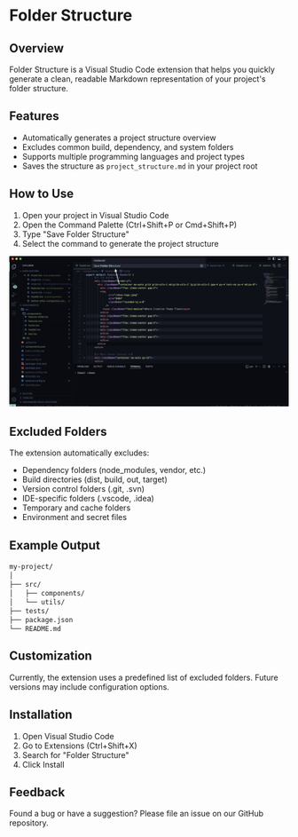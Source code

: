 # Folder Structure

## Overview

Folder Structure is a Visual Studio Code extension that helps you quickly generate a clean, readable Markdown representation of your project's folder structure.

## Features

- Automatically generates a project structure overview
- Excludes common build, dependency, and system folders
- Supports multiple programming languages and project types
- Saves the structure as `project_structure.md` in your project root

## How to Use

1. Open your project in Visual Studio Code
2. Open the Command Palette (Ctrl+Shift+P or Cmd+Shift+P)
3. Type "Save Folder Structure"
4. Select the command to generate the project structure

![Screenshot](https://raw.githubusercontent.com/Evening-Elephant/folderstructure/refs/heads/main/images/folderstructure.gif)

## Excluded Folders

The extension automatically excludes:
- Dependency folders (node_modules, vendor, etc.)
- Build directories (dist, build, out, target)
- Version control folders (.git, .svn)
- IDE-specific folders (.vscode, .idea)
- Temporary and cache folders
- Environment and secret files

## Example Output

```
my-project/
│
├── src/
│   ├── components/
│   └── utils/
├── tests/
├── package.json
└── README.md
```

## Customization

Currently, the extension uses a predefined list of excluded folders. Future versions may include configuration options.

## Installation

1. Open Visual Studio Code
2. Go to Extensions (Ctrl+Shift+X)
3. Search for "Folder Structure"
4. Click Install

## Feedback

Found a bug or have a suggestion? Please file an issue on our GitHub repository.

